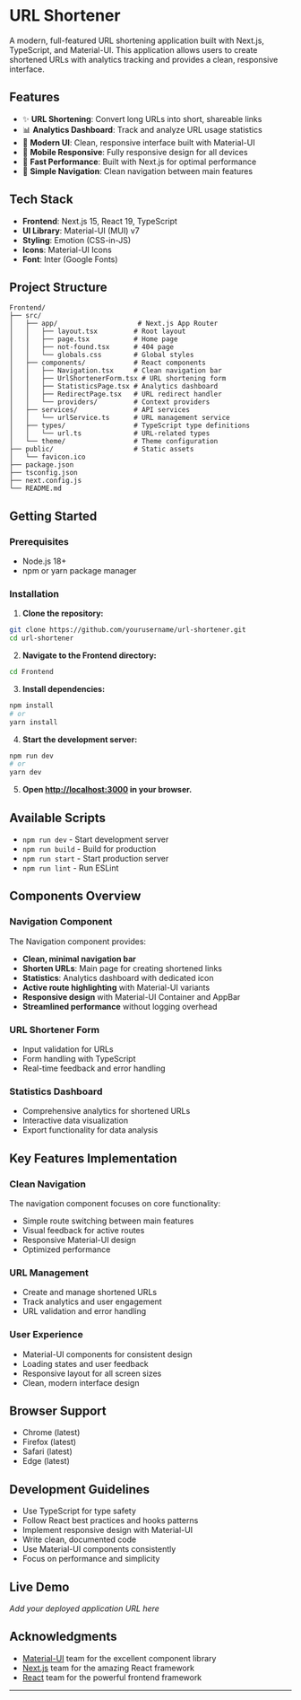 # URL Shortener

A modern, full-featured URL shortening application built with Next.js, TypeScript, and Material-UI. This application allows users to create shortened URLs with analytics tracking and provides a clean, responsive interface.

## Features

- ✨ **URL Shortening**: Convert long URLs into short, shareable links
- 📊 **Analytics Dashboard**: Track and analyze URL usage statistics
- 🎨 **Modern UI**: Clean, responsive interface built with Material-UI
- 📱 **Mobile Responsive**: Fully responsive design for all devices
- 🚀 **Fast Performance**: Built with Next.js for optimal performance
- 🔗 **Simple Navigation**: Clean navigation between main features

## Tech Stack

- **Frontend**: Next.js 15, React 19, TypeScript
- **UI Library**: Material-UI (MUI) v7
- **Styling**: Emotion (CSS-in-JS)
- **Icons**: Material-UI Icons
- **Font**: Inter (Google Fonts)

## Project Structure

```
Frontend/
├── src/
│   ├── app/                    # Next.js App Router
│   │   ├── layout.tsx         # Root layout
│   │   ├── page.tsx           # Home page
│   │   ├── not-found.tsx      # 404 page
│   │   └── globals.css        # Global styles
│   ├── components/            # React components
│   │   ├── Navigation.tsx     # Clean navigation bar
│   │   ├── UrlShortenerForm.tsx # URL shortening form
│   │   ├── StatisticsPage.tsx # Analytics dashboard
│   │   ├── RedirectPage.tsx   # URL redirect handler
│   │   └── providers/         # Context providers
│   ├── services/              # API services
│   │   └── urlService.ts      # URL management service
│   ├── types/                 # TypeScript type definitions
│   │   └── url.ts             # URL-related types
│   └── theme/                 # Theme configuration
├── public/                    # Static assets
│   └── favicon.ico
├── package.json
├── tsconfig.json
├── next.config.js
└── README.md
```

## Getting Started

### Prerequisites

- Node.js 18+ 
- npm or yarn package manager

### Installation

1. **Clone the repository:**
```bash
git clone https://github.com/yourusername/url-shortener.git
cd url-shortener
```

2. **Navigate to the Frontend directory:**
```bash
cd Frontend
```

3. **Install dependencies:**
```bash
npm install
# or
yarn install
```

4. **Start the development server:**
```bash
npm run dev
# or
yarn dev
```

5. **Open [http://localhost:3000](http://localhost:3000) in your browser.**

## Available Scripts

- `npm run dev` - Start development server
- `npm run build` - Build for production
- `npm run start` - Start production server
- `npm run lint` - Run ESLint

## Components Overview

### Navigation Component
The Navigation component provides:
- **Clean, minimal navigation bar**
- **Shorten URLs**: Main page for creating shortened links
- **Statistics**: Analytics dashboard with dedicated icon
- **Active route highlighting** with Material-UI variants
- **Responsive design** with Material-UI Container and AppBar
- **Streamlined performance** without logging overhead

### URL Shortener Form
- Input validation for URLs
- Form handling with TypeScript
- Real-time feedback and error handling

### Statistics Dashboard
- Comprehensive analytics for shortened URLs
- Interactive data visualization
- Export functionality for data analysis

## Key Features Implementation

### Clean Navigation
The navigation component focuses on core functionality:
- Simple route switching between main features
- Visual feedback for active routes
- Responsive Material-UI design
- Optimized performance

### URL Management
- Create and manage shortened URLs
- Track analytics and user engagement
- URL validation and error handling

### User Experience
- Material-UI components for consistent design
- Loading states and user feedback
- Responsive layout for all screen sizes
- Clean, modern interface design

## Browser Support

- Chrome (latest)
- Firefox (latest)
- Safari (latest)
- Edge (latest)

## Development Guidelines

- Use TypeScript for type safety
- Follow React best practices and hooks patterns
- Implement responsive design with Material-UI
- Write clean, documented code
- Use Material-UI components consistently
- Focus on performance and simplicity

## Live Demo

*Add your deployed application URL here*

## Acknowledgments

- [Material-UI](https://mui.com/) team for the excellent component library
- [Next.js](https://nextjs.org/) team for the amazing React framework
- [React](https://reactjs.org/) team for the powerful frontend framework

---